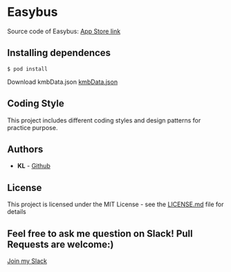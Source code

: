 # Easybus
Source code of Easybus: [App Store link](https://itunes.apple.com/us/app/easy-bus/id1406362391?mt=8)

## Installing dependences
```
$ pod install
```

Download kmbData.json
[kmbData.json](http://me.klhui.hk/easybus/data/)

## Coding Style
This project includes different coding styles and design patterns for practice purpose.

## Authors
* **KL** -  [Github](https://github.com/klhui97)

## License
This project is licensed under the MIT License - see the [LICENSE.md](LICENSE.md) file for details

## Feel free to ask me question on Slack! Pull Requests are welcome:)
[Join my Slack](https://join.slack.com/t/easybushk/shared_invite/enQtNDc1ODg0NDQzNzQ1LWJlNjhlZWVjZTY2YmY4MmFhYWRjN2MyMDJkMDVhYzEzZjlkOTkzNjMzMGUxMjkzNDcxM2U3MGE2N2FlNTNkZmY)
